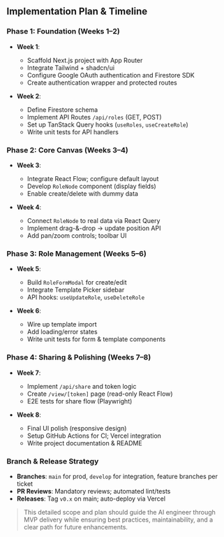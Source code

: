 ## Implementation Plan & Timeline

### Phase 1: Foundation (Weeks 1–2)

* **Week 1**:

  * Scaffold Next.js project with App Router
  * Integrate Tailwind + shadcn/ui
  * Configure Google OAuth authentication and Firestore SDK
  * Create authentication wrapper and protected routes
* **Week 2**:

  * Define Firestore schema
  * Implement API Routes `/api/roles` (GET, POST)
  * Set up TanStack Query hooks (`useRoles`, `useCreateRole`)
  * Write unit tests for API handlers

### Phase 2: Core Canvas (Weeks 3–4)

* **Week 3**:

  * Integrate React Flow; configure default layout
  * Develop `RoleNode` component (display fields)
  * Enable create/delete with dummy data
* **Week 4**:

  * Connect `RoleNode` to real data via React Query
  * Implement drag-&-drop → update position API
  * Add pan/zoom controls; toolbar UI

### Phase 3: Role Management (Weeks 5–6)

* **Week 5**:

  * Build `RoleFormModal` for create/edit
  * Integrate Template Picker sidebar
  * API hooks: `useUpdateRole`, `useDeleteRole`
* **Week 6**:

  * Wire up template import
  * Add loading/error states
  * Write unit tests for form & template components

### Phase 4: Sharing & Polishing (Weeks 7–8)

* **Week 7**:

  * Implement `/api/share` and token logic
  * Create `/view/[token]` page (read-only React Flow)
  * E2E tests for share flow (Playwright)
* **Week 8**:

  * Final UI polish (responsive design)
  * Setup GitHub Actions for CI; Vercel integration
  * Write project documentation & README

### Branch & Release Strategy

* **Branches**: `main` for prod, `develop` for integration, feature branches per ticket
* **PR Reviews**: Mandatory reviews; automated lint/tests
* **Releases**: Tag `v0.x` on main; auto-deploy via Vercel

> This detailed scope and plan should guide the AI engineer through MVP delivery while ensuring best practices, maintainability, and a clear path for future enhancements.
